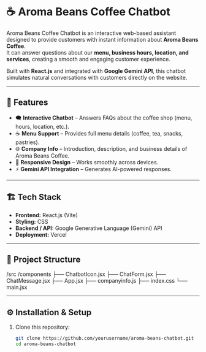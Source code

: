 # ☕ Aroma Beans Coffee Chatbot

Aroma Beans Coffee Chatbot is an interactive web-based assistant designed to provide customers with instant information about **Aroma Beans Coffee**.  
It can answer questions about our **menu, business hours, location, and services**, creating a smooth and engaging customer experience.  

Built with **React.js** and integrated with **Google Gemini API**, this chatbot simulates natural conversations with customers directly on the website.

---

## 📖 Features

- 🗨️ **Interactive Chatbot** – Answers FAQs about the coffee shop (menu, hours, location, etc.).  
- ☕ **Menu Support** – Provides full menu details (coffee, tea, snacks, pastries).  
- 🌐 **Company Info** – Introduction, description, and business details of Aroma Beans Coffee.  
- 📱 **Responsive Design** – Works smoothly across devices.  
- ⚡ **Gemini API Integration** – Generates AI-powered responses.  

---

## 🏗️ Tech Stack

- **Frontend:** React.js (Vite)  
- **Styling:** CSS  
- **Backend / API:** Google Generative Language (Gemini) API  
- **Deployment:** Vercel 

---

## 📂 Project Structure
/src
/components
├── ChatbotIcon.jsx
├── ChatForm.jsx
├── ChatMessage.jsx
├── App.jsx
├── companyinfo.js
├── index.css
└── main.jsx

---

## ⚙️ Installation & Setup

1. Clone this repository:
   ```bash
   git clone https://github.com/yourusername/aroma-beans-chatbot.git
   cd aroma-beans-chatbot

